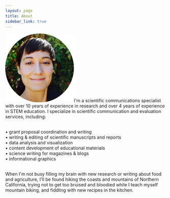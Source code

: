 ```yaml
---
layout: page
title: About
sidebar_link: true
---
```


<p class="message">
<img src="assets/images/Website_headshot.png" ALIGN=”left” />I'm a scientific communications specialist with over 10 years of experience in research and over 4 years of experience in STEM education. I specialize in scientific communication and evaluation services, including:<br><br>

• grant proposal coordination and writing<br>
• writing & editing of scientific manuscripts and reports<br>
• data analysis and visualization<br>
• content development of educational materials<br>
• science writing for magazines & blogs<br>
• informational graphics<br><br>

When I'm not busy filling my brain with new research or writing about food and agriculture, I'll be found hiking the coasts and mountains of Northern California, trying not to get too bruised and bloodied while I teach myself mountain biking, and fiddling with new recipes in the kitchen.
</p><br>
